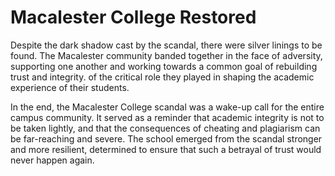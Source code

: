 # Macalester College Restored

Despite the dark shadow cast by the scandal, there were silver linings to be found. The Macalester community banded together in the face of adversity, supporting one another and working towards a common goal of rebuilding trust and integrity. of the critical role they played in shaping the academic experience of their students.

In the end, the Macalester College scandal was a wake-up call for the entire campus community. It served as a reminder that academic integrity is not to be taken lightly, and that the consequences of cheating and plagiarism can be far-reaching and severe. The school emerged from the scandal stronger and more resilient, determined to ensure that such a betrayal of trust would never happen again.